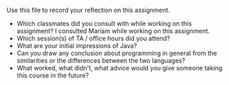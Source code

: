 Use this file to record your reflection on this assignment.

- Which classmates did you consult with while working on this assignment?
  I consulted Mariam while working on this assignment.
- Which session(s) of TA / office hours did you attend?
- What are your initial impressions of Java? 
- Can you draw any conclusion about programming in general from the similarities or the differences between the two languages? 
- What worked, what didn't, what advice would you give someone taking this course in the future?
